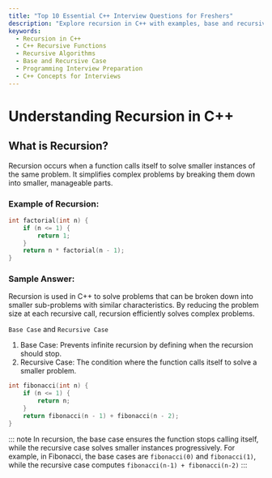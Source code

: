 ```yaml
---
title: "Top 10 Essential C++ Interview Questions for Freshers"
description: "Explore recursion in C++ with examples, base and recursive cases, and how it can be used to solve problems."
keywords:
  - Recursion in C++
  - C++ Recursive Functions
  - Recursive Algorithms
  - Base and Recursive Case
  - Programming Interview Preparation
  - C++ Concepts for Interviews
---
```

# Understanding Recursion in C++

## What is Recursion?

Recursion occurs when a function calls itself to solve smaller instances of the same problem. It simplifies complex problems by breaking them down into smaller, manageable parts.

### Example of Recursion:

```cpp
int factorial(int n) {
    if (n <= 1) {
        return 1;
    }
    return n * factorial(n - 1);
}
```
### Sample Answer:
Recursion is used in C++ to solve problems that can be broken down into smaller sub-problems with similar characteristics. By reducing the problem size at each recursive call, recursion efficiently solves complex problems.

``Base Case`` and ``Recursive Case``
1. Base Case: Prevents infinite recursion by defining when the recursion should stop.
2. Recursive Case: The condition where the function calls itself to solve a smaller problem.

```cpp
int fibonacci(int n) {
    if (n <= 1) {
        return n;
    }
    return fibonacci(n - 1) + fibonacci(n - 2);
}
```
::: note
In recursion, the base case ensures the function stops calling itself, while the recursive case solves smaller instances progressively. For example, in Fibonacci, the base cases are ``fibonacci(0)`` and ``fibonacci(1)``, while the recursive case computes ``fibonacci(n-1) + fibonacci(n-2)``
:::